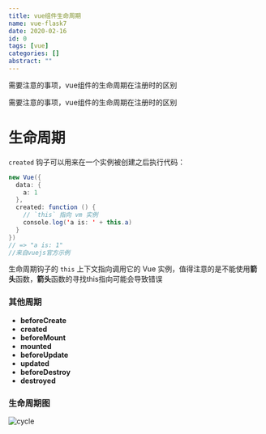 ```yaml
---
title: vue组件生命周期
name: vue-flask7
date: 2020-02-16
id: 0
tags: [vue]
categories: []
abstract: ""
---
```



需要注意的事项，vue组件的生命周期在注册时的区别


<!--more-->


需要注意的事项，vue组件的生命周期在注册时的区别

<!--more-->

# 生命周期

 `created` 钩子可以用来在一个实例被创建之后执行代码：

```java
new Vue({
  data: {
    a: 1
  },
  created: function () {
    // `this` 指向 vm 实例
    console.log('a is: ' + this.a)
  }
})
// => "a is: 1"
//来自vuejs官方示例    
```

生命周期钩子的 `this` 上下文指向调用它的 Vue 实例，值得注意的是不能使用**箭头**函数，**箭头**函数的寻找this指向可能会导致错误

### 其他周期

- **beforeCreate**
- **created**
- **beforeMount**
- **mounted**
- **beforeUpdate**
- **updated**
- **beforeDestroy**
- **destroyed**

### 生命周期图

![cycle](http://file.mgek.cc/images/blog/lifecycle.webp)